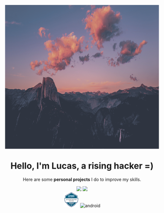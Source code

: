 <div>
  <img align="center" height="472" width="100%" src="assets/mountains.png" />
  <h1 align="center">
    Hello, I'm Lucas, a rising hacker =)
  </h1>
  <p align="center">
    Here are some <strong>personal projects</strong> I do to improve my skills.
  </p>
  <div align="center">
    <img height="150em" src="https://github-readme-stats.vercel.app/api?username=th3l1ghtd3m0n&show_icons=true&bg_color=1e1e2e&text_color=cdd6f4&icon_color=cba6f7&title_color=fab387" />
    <img height="150em" src="https://github-readme-stats.vercel.app/api/top-langs/?username=th3l1ghtd3m0n&show_icons=true&bg_color=1e1e2e&text_color=cdd6f4&icon_color=cba6f7&title_color=fab387" />
  </div>
  <div align="center">
    <img alt="api-cert" src="assets/api-penetration-testing-certificate-of-completion.png" height="50" width="50" />
    <img alt="android" src="https://cdn.jsdelivr.net/gh/devicons/devicon/icons/android/android-original.svg" height="50" width="50" />
  </div>  
</div>
